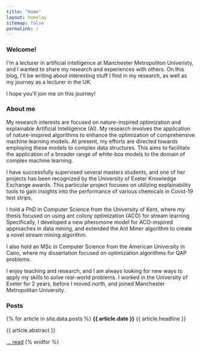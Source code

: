 ```yaml
---
title: "Home"
layout: homelay
sitemap: false
permalink: /
---
```


### Welcome!

I'm a lecturer in artificial intelligence at Manchester Metropoliton Univeristy, and I wanted to share my research and experiences with others. On this blog, I'll be writing about interesting stuff I find in my research, as well as my journey as a lecturer in the UK.

I hope you'll join me on this journey!


### About me

My research interests are focused on nature-inspired optimization and explainable Artificial Intelligence (AI). My research involves the application of nature-inspired algorithms to enhance the optimization of comprehensive machine learning models. At present, my efforts are directed towards employing these models to complex data structures. This aims to facilitate the application of a broader range of white-box models to the domain of complex machine learning.

I have successfully supervised several masters students, and one of her projects has been recognized by the University of Exeter Knowledge Exchange awards. This particular project focuses on utilizing explainability tools to gain insights into the performance of various chemicals in Covid-19 test strips.
 
I hold a PhD in Computer Science from the University of Kent, where my thesis focused on using ant colony optimization (ACO) for stream learning. Specifically, I developed a new pheromone model for ACO-inspired approaches in data mining, and extended the Ant Miner algorithm to create a novel stream mining algorithm.

I also hold an MSc in Computer Science from the American University in Cairo, where my dissertation focused on optimization algorithms for QAP problems.

I enjoy teaching and research, and I am always looking for new ways to apply my skills to solve real-world problems. I worked in the University of Exeter for 2 years, before I moved north, and joined Manchester Metropolitan University.



### Posts

<div class="jumbotron">
{% for article in site.data.posts %}
<b>{{ article.date }}</b>
{{ article.headline }}
<p>{{ article.abstract }}</p>
<a href="{{ site.url }}{{ site.baseurl }}{{ article.file }}">... read</a> 
{% endfor %}
</div>

